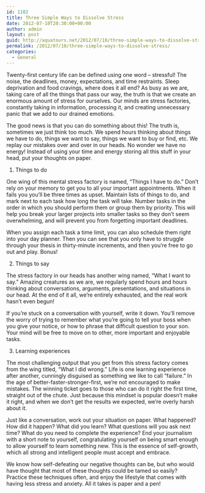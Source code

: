 ```yaml
---
id: 1102
title: Three Simple Ways to Dissolve Stress
date: 2012-07-10T20:30:00+00:00
author: admin
layout: post
guid: http://aquatours.net/2012/07/10/three-simple-ways-to-dissolve-stress/
permalink: /2012/07/10/three-simple-ways-to-dissolve-stress/
categories:
  - General
---
```

Twenty-first century life can be defined using one word &#8211; stressful! The noise, the deadlines, money, expectations, and time restraints. Sleep deprivation and food cravings, where does it all end? As busy as we are, taking care of all the things that pass our way, the truth is that we create an enormous amount of stress for ourselves. Our minds are stress factories, constantly taking in information, processing it, and creating unnecessary panic that we add to our drained emotions.

The good news is that you can do something about this! The truth is, sometimes we just think too much. We spend hours thinking about things we have to do, things we want to say, things we want to buy or find, etc. We replay our mistakes over and over in our heads. No wonder we have no energy! Instead of using your time and energy storing all this stuff in your head, put your thoughts on paper.

1. Things to do
  
One wing of this mental stress factory is named, &#8220;Things I have to do.&#8221; Don&#8217;t rely on your memory to get you to all your important appointments. When it fails you you&#8217;ll be three times as upset. Maintain lists of things to do, and mark next to each task how long the task will take. Number tasks in the order in which you should perform them or group them by priority. This will help you break your larger projects into smaller tasks so they don&#8217;t seem overwhelming, and will prevent you from forgetting important deadlines.

When you assign each task a time limit, you can also schedule them right into your day planner. Then you can see that you only have to struggle through your thesis in thirty-minute increments, and then you&#8217;re free to go out and play. Bonus!

2. Things to say
  
The stress factory in our heads has another wing named, &#8220;What I want to say.&#8221; Amazing creatures as we are, we regularly spend hours and hours thinking about conversations, arguments, presentations, and situations in our head. At the end of it all, we&#8217;re entirely exhausted, and the real work hasn&#8217;t even begun!

If you&#8217;re stuck on a conversation with yourself, write it down. You&#8217;ll remove the worry of trying to remember what you&#8217;re going to tell your boss when you give your notice, or how to phrase that difficult question to your son. Your mind will be free to move on to other, more important and enjoyable tasks.

3. Learning experiences
  
The most challenging output that you get from this stress factory comes from the wing titled, &#8220;What I did wrong.&#8221; Life is one learning experience after another, cunningly disguised as something we like to call &#8220;failure.&#8221; In the age of better-faster-stronger-first, we&#8217;re not encouraged to make mistakes. The winning ticket goes to those who can do it right the first time, straight out of the chute. Just because this mindset is popular doesn&#8217;t make it right, and when we don&#8217;t get the results we expected, we&#8217;re overly harsh about it.

Just like a conversation, work out your situation on paper. What happened? How did it happen? What did you learn? What questions will you ask next time? What do you need to complete the experience? End your journalism with a short note to yourself, congratulating yourself on being smart enough to allow yourself to learn something new. This is the essence of self-growth, which all strong and intelligent people must accept and embrace.

We know how self-defeating our negative thoughts can be, but who would have thought that most of these thoughts could be tamed so easily? Practice these techniques often, and enjoy the lifestyle that comes with having less stress and anxiety. All it takes is paper and a pen!